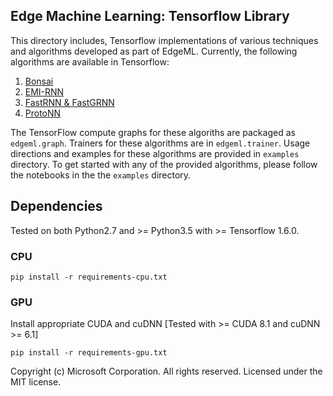 ## Edge Machine Learning: Tensorflow Library 

This directory includes, Tensorflow implementations of various techniques and
algorithms developed as part of EdgeML. Currently, the following algorithms are
available in Tensorflow:

1. [Bonsai](../docs/publications/Bonsai.pdf)
2. [EMI-RNN](../docs/publications/emi-rnn-nips18.pdf)
3. [FastRNN & FastGRNN](../docs/publications/FastGRNN.pdf)
4. [ProtoNN](../docs/publications/ProtoNN.pdf)

The TensorFlow compute graphs for these algoriths are packaged as
`edgeml.graph`. Trainers for these algorithms are in `edgeml.trainer`. Usage
directions and examples for these algorithms are provided in `examples`
directory. To get started with any of the provided algorithms, please follow
the notebooks in the the `examples` directory.

## Dependencies

Tested on both Python2.7 and >= Python3.5 with >= Tensorflow 1.6.0.

### CPU
``` 
pip install -r requirements-cpu.txt
```
### GPU

Install appropriate CUDA and cuDNN [Tested with >= CUDA 8.1 and cuDNN >= 6.1]
```
pip install -r requirements-gpu.txt
```

Copyright (c) Microsoft Corporation. All rights reserved.
Licensed under the MIT license.
